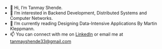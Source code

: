 - 👋 Hi, I’m Tanmay Shende.
- 👀 I’m interested in Backend Development, Distributed Systems and Computer Networks.
- 🌱 I’m currently reading Designing Data-Intensive Applications By Martin Kleppmann.
- 📫 You can connect with me on [LinkedIn](https://www.linkedin.com/in/tanmay-shende/) or email me at tanmayshende33@gmail.com

<!---
madlad33/madlad33 is a ✨ special ✨ repository because its `README.md` (this file) appears on your GitHub profile.
You can click the Preview link to take a look at your changes.
--->
